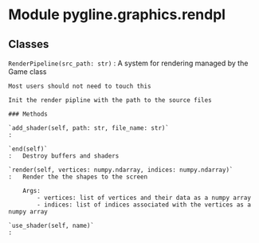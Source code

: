 Module pygline.graphics.rendpl
==============================

Classes
-------

`RenderPipeline(src_path: str)`
:   A system for rendering managed by the Game class
    
    Most users should not need to touch this
    
    Init the render pipline with the path to the source files

    ### Methods

    `add_shader(self, path: str, file_name: str)`
    :

    `end(self)`
    :   Destroy buffers and shaders

    `render(self, vertices: numpy.ndarray, indices: numpy.ndarray)`
    :   Render the the shapes to the screen
        
        Args:
            - vertices: list of vertices and their data as a numpy array
            - indices: list of indices associated with the vertices as a numpy array

    `use_shader(self, name)`
    :